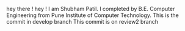 hey there !
hey ! I am Shubham Patil. I completed by B.E. Computer Engineering from Pune Institute of Computer Technology.
This is the commit in develop branch
This commit is on review2 branch